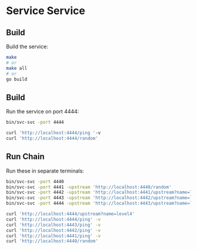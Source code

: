 # Service Service

## Build

Build the service:
```bash
make
# or
make all
# or
go build
```

## Build

Run the service on port 4444:
```bash
bin/svc-svc -port 4444
```

```bash
curl 'http://localhost:4444/ping '-v
curl 'http://localhost:4444/random'
```

## Run Chain

Run these in separate terminals:

```bash
bin/svc-svc -port 4440
bin/svc-svc -port 4441 -upstream 'http://localhost:4440/random'
bin/svc-svc -port 4442 -upstream 'http://localhost:4441/upstream?name=level1'
bin/svc-svc -port 4443 -upstream 'http://localhost:4442/upstream?name=level2'
bin/svc-svc -port 4444 -upstream 'http://localhost:4443/upstream?name=level3'
```

```bash
curl 'http://localhost:4444/upstream?name=level4'
curl 'http://localhost:4444/ping' -v
curl 'http://localhost:4443/ping' -v
curl 'http://localhost:4442/ping' -v
curl 'http://localhost:4441/ping' -v
curl 'http://localhost:4440/random'
```
